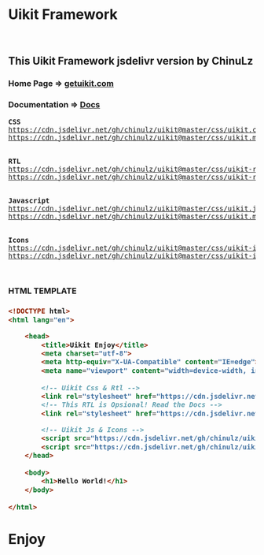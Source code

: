 # Uikit Framework

<br>
<h2>This Uikit Framework jsdelivr version by ChinuLz</h2>
<h3>Home Page => <a href="https://getuikit.com">getuikit.com</a></h3>
<h3>Documentation => <a href="https://getuikit.com/docs/introduction">Docs</a></h3>
<pre>
<b>CSS</b>
<a href="https://cdn.jsdelivr.net/gh/chinulz/uikit@master/css/uikit.css" target="_blank">https://cdn.jsdelivr.net/gh/chinulz/uikit@master/css/uikit.css</a>
<a href="https://cdn.jsdelivr.net/gh/chinulz/uikit@master/css/uikit.min.css" target="_blank">https://cdn.jsdelivr.net/gh/chinulz/uikit@master/css/uikit.min.css</a>
<br>
<b>RTL</b>
<a href="https://cdn.jsdelivr.net/gh/chinulz/uikit@master/css/uikit-rtl.css" target="_blank">https://cdn.jsdelivr.net/gh/chinulz/uikit@master/css/uikit-rtl.css</a>
<a href="https://cdn.jsdelivr.net/gh/chinulz/uikit@master/css/uikit-rtl.min.css" target="_blank">https://cdn.jsdelivr.net/gh/chinulz/uikit@master/css/uikit-rtl.min.css</a>
<br>
<b>Javascript</b>
<a href="https://cdn.jsdelivr.net/gh/chinulz/uikit@master/css/uikit.js" target="_blank">https://cdn.jsdelivr.net/gh/chinulz/uikit@master/css/uikit.js</a>
<a href="https://cdn.jsdelivr.net/gh/chinulz/uikit@master/css/uikit.min.js" target="_blank">https://cdn.jsdelivr.net/gh/chinulz/uikit@master/css/uikit.min.js</a>
<br>
<b>Icons</b>
<a href="https://cdn.jsdelivr.net/gh/chinulz/uikit@master/css/uikit-icons.js" target="_blank">https://cdn.jsdelivr.net/gh/chinulz/uikit@master/css/uikit-icons.js</a>
<a href="https://cdn.jsdelivr.net/gh/chinulz/uikit@master/css/uikit-icons.min.js" target="_blank">https://cdn.jsdelivr.net/gh/chinulz/uikit@master/css/uikit-icons.min.js</a>
</pre>
<br>
<h3>HTML TEMPLATE<h3>
    
``` html
<!DOCTYPE html>
<html lang="en">

    <head>
        <title>Uikit Enjoy</title>
        <meta charset="utf-8">
        <meta http-equiv="X-UA-Compatible" content="IE=edge">
        <meta name="viewport" content="width=device-width, initial-scale=1">
        
        <!-- Uikit Css & Rtl -->
        <link rel="stylesheet" href="https://cdn.jsdelivr.net/gh/chinulz/uikit@master/css/uikit.min.css" />
        <!-- This RTL is Opsional! Read the Docs -->
        <link rel="stylesheet" href="https://cdn.jsdelivr.net/gh/chinulz/uikit@master/css/uikit-rtl.min.css" />

        <!-- Uikit Js & Icons -->
        <script src="https://cdn.jsdelivr.net/gh/chinulz/uikit@master/js/uikit.min.js"></script>
        <script src="https://cdn.jsdelivr.net/gh/chinulz/uikit@master/js/uikit-icons.min.js"></script>
    </head>
    
    <body>
    	<h1>Hello World!</h1>
    </body>
    
</html>
```
    
# Enjoy
